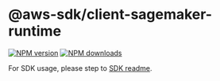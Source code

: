 # @aws-sdk/client-sagemaker-runtime

[![NPM version](https://img.shields.io/npm/v/@aws-sdk/client-sagemaker-runtime/rc.svg)](https://www.npmjs.com/package/@aws-sdk/client-sagemaker-runtime)
[![NPM downloads](https://img.shields.io/npm/dm/@aws-sdk/client-sagemaker-runtime.svg)](https://www.npmjs.com/package/@aws-sdk/client-sagemaker-runtime)

For SDK usage, please step to [SDK readme](https://github.com/aws/aws-sdk-js-v3).
